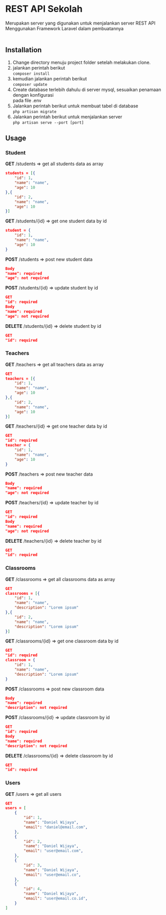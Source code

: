 # REST API Sekolah
Merupakan server yang digunakan untuk menjalankan server REST API<br>
Menggunakan Framework Laravel dalam pembuatannya<br><br>

## Installation

1. Change directory menuju project folder setelah melakukan clone. <br>
2. jalankan perintah berikut <br>
`composer install`<br>
3. kemudian jalankan perintah berikut <br>
`composer update`<br>
4. Create database terlebih dahulu di server mysql, sesuaikan penamaan dengan konfigurasi<br>
pada file .env<br>
5. Jalankan perintah berikut untuk membuat tabel di database<br>
`php artisan migrate`<br>
6. Jalankan perintah berikut untuk menjalankan server<br>
`php artisan serve --port [port]`<br>

## Usage
### **Student**
**GET** /students => get all students data as array <br>
```json
students = [{
    "id": 1,
    "name": "name",
    "age": 10
},{
    "id": 2,
    "name": "name",
    "age": 10
}]
```
**GET** /students/{id} => get one student data by id <br>
```json
student = {
    "id": 1,
    "name": "name",
    "age": 10
}
```
**POST** /students => post new student data<br>
```json
Body
"name": required
"age": not required
```
**POST** /students/{id} => update student by id<br>
```json
GET
"id": required
Body
"name": required
"age": not required
```
**DELETE** /students/{id} => delete student by id<id>
```json
GET
"id": required
```
### **Teachers**
**GET** /teachers => get all teachers data as array <br>
```json
GET
teachers = [{
    "id": 1,
    "name": "name",
    "age": 10
},{
    "id": 2,
    "name": "name",
    "age": 10
}]
```
**GET** /teachers/{id} => get one teacher data by id <br>
```json
GET
"id": required
teacher = {
    "id": 1,
    "name": "name",
    "age": 10
}
```
**POST** /teachers => post new teacher data<br>
```json
Body
"name": required
"age": not required
```
**POST** /teachers/{id} => update teacher by id<br>
```json
GET
"id": required
Body
"name": required
"age": not required
```
**DELETE** /teachers/{id} => delete teacher by id<id>
```json
GET
"id": required
```
### **Classrooms**
**GET** /classrooms => get all classrooms data as array <br>
```json
GET
classrooms = [{
    "id": 1,
    "name": "name",
    "description": "Lorem ipsum"
},{
    "id": 2,
    "name": "name",
    "description": "Lorem ipsum"
}]
```
**GET** /classrooms/{id} => get one classroom data by id <br>
```json
GET
"id": required
classroom = {
    "id": 1,
    "name": "name",
    "description": "Lorem ipsum"
}
```
**POST** /classrooms => post new classroom data<br>
```json
Body
"name": required
"description": not required
```
**POST** /classrooms/{id} => update classroom by id<br>
```json
GET
"id": required
Body
"name": required
"description": not required
```
**DELETE** /classrooms/{id} => delete classroom by id<br>
```json
GET
"id": required
```
### Users
**GET** /users => get all users <br>
```json
GET
users = [
    {
        "id": 1,
        "name": "Daniel Wijaya",
        "email": "daniel@email.com",
    },
    {
        "id": 2,
        "name": "Daniel Wijaya",
        "email": "user@email.com",
    },
    {
        "id": 3,
        "name": "Daniel Wijaya",
        "email": "user@email.co",
    },
    {
        "id": 4,
        "name": "Daniel Wijaya",
        "email": "user@email.co.id",
    }
]
```
